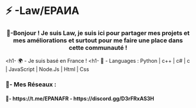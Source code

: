 <h1 align="centre">⚡ -Law/ЕРАИА</h1>
<h3 align="center">🤠-Bonjour ! Je suis Law, je suis ici pour partager mes projets et mes améliorations et surtout pour me faire une place dans cette communauté !</h3>

<h1- 🌍 - Je suis basé en France !</h1>
<h1- 🧠 - Languages : Python | c++ | c# | c | JavaScript | Node.Js | Html | Css</h1>

<h3 align="left">🤖- Mes Réseaux :</h3>
<h4 align="centre">🌴- https://t.me/EPANAFR - https://discord.gg/D3rFRxAS3H</h1>
<p align="left">
<a href="https://discord.gg/https://discord.gg/D3rFRxAS3H » target="blank"><img align="center » src="https://raw.githubusercontent.com/rahuldkjain/github-profile-readme-generator/master/src/images/icons/Social/discord.svg » alt="https://discord.gg/D3rFRxAS3H » height="30 » width="40 » /></a>
</p>

